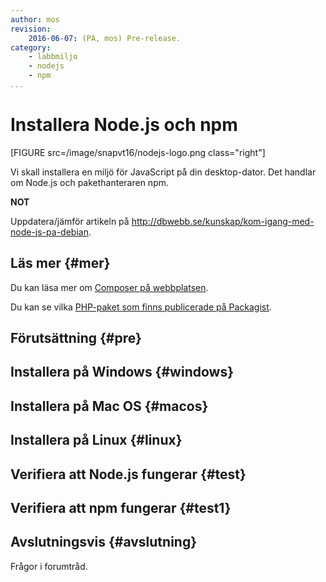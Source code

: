 ```yaml
---
author: mos
revision:
    2016-06-07: (PA, mos) Pre-release.
category:
    - labbmiljo
    - nodejs
    - npm
...
```

Installera Node.js och npm
===================================

[FIGURE src=/image/snapvt16/nodejs-logo.png class="right"]

Vi skall installera en miljö för JavaScript på din desktop-dator. Det handlar om Node.js och pakethanteraren npm.



<!--more-->

**NOT**

Uppdatera/jämför artikeln på http://dbwebb.se/kunskap/kom-igang-med-node-js-pa-debian.



Läs mer {#mer}
-------------------------------

Du kan läsa mer om [Composer på webbplatsen](https://getcomposer.org/).

Du kan se vilka [PHP-paket som finns publicerade på Packagist](https://packagist.org/).




Förutsättning {#pre}
-------------------------------




Installera på Windows {#windows}
-------------------------------



Installera på Mac OS {#macos}
-------------------------------




Installera på Linux {#linux}
-------------------------------



Verifiera att Node.js fungerar {#test}
-------------------------------

Verifiera att npm fungerar {#test1}
-------------------------------


Avslutningsvis {#avslutning}
------------------------------

Frågor i forumtråd.
